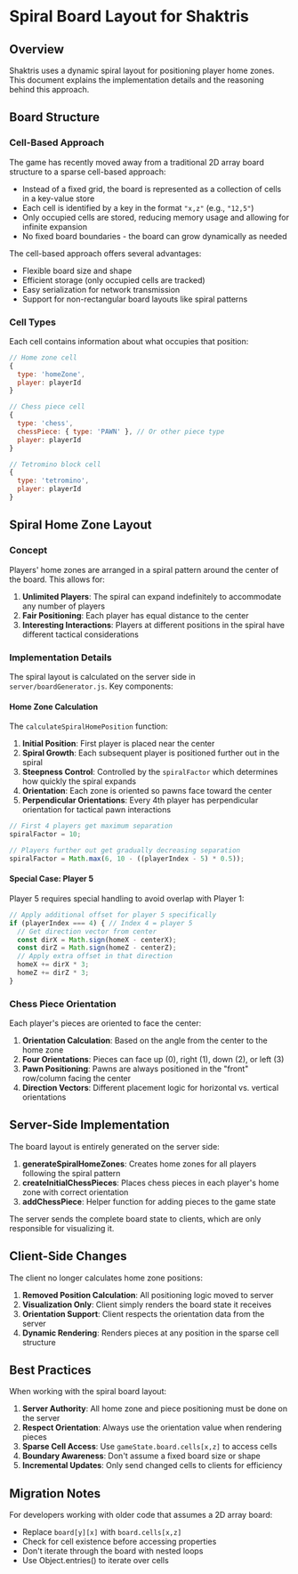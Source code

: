 # Spiral Board Layout for Shaktris

## Overview

Shaktris uses a dynamic spiral layout for positioning player home zones. This document explains the implementation details and the reasoning behind this approach.

## Board Structure

### Cell-Based Approach

The game has recently moved away from a traditional 2D array board structure to a sparse cell-based approach:

- Instead of a fixed grid, the board is represented as a collection of cells in a key-value store
- Each cell is identified by a key in the format `"x,z"` (e.g., `"12,5"`)
- Only occupied cells are stored, reducing memory usage and allowing for infinite expansion
- No fixed board boundaries - the board can grow dynamically as needed

The cell-based approach offers several advantages:
- Flexible board size and shape
- Efficient storage (only occupied cells are tracked)
- Easy serialization for network transmission
- Support for non-rectangular board layouts like spiral patterns

### Cell Types

Each cell contains information about what occupies that position:

```javascript
// Home zone cell
{
  type: 'homeZone',
  player: playerId
}

// Chess piece cell
{
  type: 'chess',
  chessPiece: { type: 'PAWN' }, // Or other piece type
  player: playerId
}

// Tetromino block cell
{
  type: 'tetromino',
  player: playerId
}
```

## Spiral Home Zone Layout

### Concept

Players' home zones are arranged in a spiral pattern around the center of the board. This allows for:

1. **Unlimited Players**: The spiral can expand indefinitely to accommodate any number of players
2. **Fair Positioning**: Each player has equal distance to the center
3. **Interesting Interactions**: Players at different positions in the spiral have different tactical considerations

### Implementation Details

The spiral layout is calculated on the server side in `server/boardGenerator.js`. Key components:

#### Home Zone Calculation

The `calculateSpiralHomePosition` function:

1. **Initial Position**: First player is placed near the center
2. **Spiral Growth**: Each subsequent player is positioned further out in the spiral
3. **Steepness Control**: Controlled by the `spiralFactor` which determines how quickly the spiral expands
4. **Orientation**: Each zone is oriented so pawns face toward the center
5. **Perpendicular Orientations**: Every 4th player has perpendicular orientation for tactical pawn interactions

```javascript
// First 4 players get maximum separation
spiralFactor = 10;

// Players further out get gradually decreasing separation
spiralFactor = Math.max(6, 10 - ((playerIndex - 5) * 0.5));
```

#### Special Case: Player 5

Player 5 requires special handling to avoid overlap with Player 1:

```javascript
// Apply additional offset for player 5 specifically
if (playerIndex === 4) { // Index 4 = player 5
  // Get direction vector from center
  const dirX = Math.sign(homeX - centerX);
  const dirZ = Math.sign(homeZ - centerZ);
  // Apply extra offset in that direction
  homeX += dirX * 3;
  homeZ += dirZ * 3;
}
```

### Chess Piece Orientation

Each player's pieces are oriented to face the center:

1. **Orientation Calculation**: Based on the angle from the center to the home zone
2. **Four Orientations**: Pieces can face up (0), right (1), down (2), or left (3)
3. **Pawn Positioning**: Pawns are always positioned in the "front" row/column facing the center
4. **Direction Vectors**: Different placement logic for horizontal vs. vertical orientations

## Server-Side Implementation

The board layout is entirely generated on the server side:

1. **generateSpiralHomeZones**: Creates home zones for all players following the spiral pattern
2. **createInitialChessPieces**: Places chess pieces in each player's home zone with correct orientation
3. **addChessPiece**: Helper function for adding pieces to the game state

The server sends the complete board state to clients, which are only responsible for visualizing it.

## Client-Side Changes

The client no longer calculates home zone positions:

1. **Removed Position Calculation**: All positioning logic moved to server
2. **Visualization Only**: Client simply renders the board state it receives
3. **Orientation Support**: Client respects the orientation data from the server
4. **Dynamic Rendering**: Renders pieces at any position in the sparse cell structure

## Best Practices

When working with the spiral board layout:

1. **Server Authority**: All home zone and piece positioning must be done on the server
2. **Respect Orientation**: Always use the orientation value when rendering pieces
3. **Sparse Cell Access**: Use `gameState.board.cells[x,z]` to access cells
4. **Boundary Awareness**: Don't assume a fixed board size or shape
5. **Incremental Updates**: Only send changed cells to clients for efficiency

## Migration Notes

For developers working with older code that assumes a 2D array board:

- Replace `board[y][x]` with `board.cells[x,z]`
- Check for cell existence before accessing properties
- Don't iterate through the board with nested loops
- Use Object.entries() to iterate over cells 